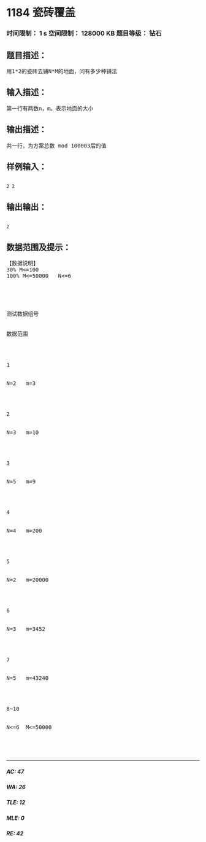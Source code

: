 # 1184 瓷砖覆盖   
### 时间限制： 1 s     空间限制： 128000 KB     题目等级： 钻石  
## 题目描述：  

<pre>
用1*2的瓷砖去铺N*M的地面，问有多少种铺法
</pre>
  
  
## 输入描述：  

<pre>
第一行有两数n，m。表示地面的大小
</pre>
  
  
## 输出描述：  

<pre>
共一行，为方案总数 mod 100003后的值
</pre>
  
  
## 样例输入：  

<pre><code>
2 2 
</code></pre>
  
  
## 输出输出：  

<pre><code>
2
</code></pre>
  
  
## 数据范围及提示：  

<pre>
【数据说明】
30% M<=100
100% M<=50000   N<=6
   




测试数据组号


数据范围




1


N=2   m=3




2


N=3   m=10




3


N=5   m=9




4


N=4   m=200




5


N=2   m=20000




6


N=3   m=3452




7


N=5   m=43240




8~10


N<=6  M<=50000




</pre>
  
  
***  

##### AC: 47  
##### WA: 26  
##### TLE: 12  
##### MLE: 0  
##### RE: 42  
